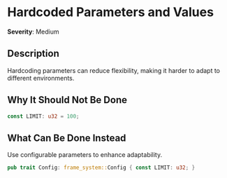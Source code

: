 # Hardcoded Parameters and Values

**Severity**: Medium

## Description

Hardcoding parameters can reduce flexibility, making it harder to adapt to different environments.

## Why It Should Not Be Done

```rust
const LIMIT: u32 = 100;
```

## What Can Be Done Instead

Use configurable parameters to enhance adaptability.

```rust
pub trait Config: frame_system::Config { const LIMIT: u32; }
```


